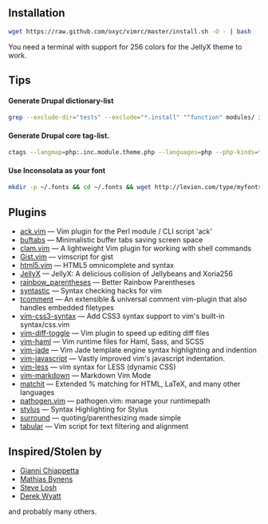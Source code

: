 ## Installation

```bash
wget https://raw.github.com/oxyc/vimrc/master/install.sh -O - | bash
```

You need a terminal with support for 256 colors for the JellyX theme to work.

## Tips

#### Generate Drupal dictionary-list

```bash
grep --exclude-dir="tests" --exclude="*.install" "^function" modules/ includes/ -hR | awk '!/^function\ _/ { sub(/\(.+/, "(", $2); print $2 }' | sort -u > ~/.vim/dictionaries/drupal7
```

#### Generate Drupal core tag-list.

```bash
ctags --langmap=php:.inc.module.theme.php --languages=php --php-kinds=f --exclude=.git --exclude=*/tests/* --exclude=*.test --exclude=*.install --recurse -f - modules/ includes/ | awk '!/^_/' > ~/.vim/tags/drupal7
```

#### Use Inconsolata as your font

```bash
mkdir -p ~/.fonts && cd ~/.fonts && wget http://levien.com/type/myfonts/Inconsolata.otf && sudo fc-cache -f -v
```

## Plugins

- [ack.vim](http://www.vim.org/scripts/script.php?script_id=2572) — Vim plugin for the Perl module / CLI script 'ack'
- [buftabs](http://www.vim.org/scripts/script.php?script_id=1664) — Minimalistic buffer tabs saving screen space
- [clam.vim](https://github.com/sjl/clam.vim) — A lightweight Vim plugin for working with shell commands
- [Gist.vim](http://www.vim.org/scripts/script.php?script_id=2423) — vimscript for gist
- [html5.vim](http://www.vim.org/scripts/script.php?script_id=3236) — HTML5 omnicomplete and syntax
- [JellyX](http://www.vim.org/scripts/script.php?script_id=3408) — JellyX: A delicious collision of Jellybeans and Xoria256
- [rainbow_parentheses](http://www.vim.org/scripts/script.php?script_id=3772) — Better Rainbow Parentheses
- [syntastic](http://www.vim.org/scripts/script.php?script_id=2736) — Syntax checking hacks for vim
- [tcomment](http://www.vim.org/scripts/script.php?script_id=1173) — An extensible & universal comment vim-plugin that also handles embedded filetypes
- [vim-css3-syntax](https://github.com/hail2u/vim-css3-syntax) — Add CSS3 syntax support to vim's built-in syntax/css.vim
- [vim-diff-toggle](https://github.com/twe4ked/vim-diff-toggle.git) — Vim plugin to speed up editing diff files
- [vim-haml](http://www.vim.org/scripts/script.php?script_id=1433) — Vim runtime files for Haml, Sass, and SCSS
- [vim-jade](https://github.com/digitaltoad/vim-jade) — Vim Jade template engine syntax highlighting and indention
- [vim-javascript](http://www.vim.org/scripts/script.php?script_id=2765) — Vastly improved vim's javascript indentation.
- [vim-less](https://github.com/groenewege/vim-less) — vim syntax for LESS (dynamic CSS)
- [vim-markdown](http://plasticboy.com/markdown-vim-mode/) — Markdown Vim Mode
- [matchit](http://www.vim.org/scripts/script.php?script_id=39) — Extended % matching for HTML, LaTeX, and many other languages 
- [pathogen.vim](http://www.vim.org/scripts/script.php?script_id=2332) — pathogen.vim: manage your runtimepath
- [stylus](http://www.vim.org/scripts/script.php?script_id=3513) — Syntax Highlighting for Stylus
- [surround](http://www.vim.org/scripts/script.php?script_id=1697) — quoting/parenthesizing made simple
- [tabular](http://www.vim.org/scripts/script.php?script_id=3464) — Vim script for text filtering and alignment 

## Inspired/Stolen by

- [Gianni Chiappetta](https://github.com/gf3/dotfiles)
- [Mathias Bynens](https://github.com/mathiasbynens/dotfiles)
- [Steve Losh](https://bitbucket.org/sjl/dotfiles/src/tip/vim/.vimrc)
- [Derek Wyatt](https://github.com/derekwyatt/vim-config)

and probably many others.
